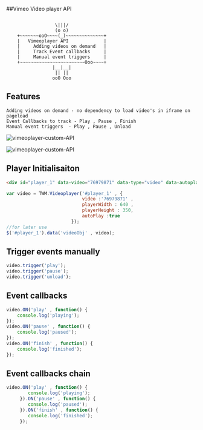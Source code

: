 ##Vimeo Video player API
```

           	      \|||/
	              (o o)
	+~~~~~~~ooO~~~~(_)~~~~~~~~~~~~~~+
	|	Vimeoplayer API				|
	|	  Adding videos on demand	|
	|	  Track Event callbacks		|
	|	  Manual event triggers		|
	+~~~~~~~~~~~~~~~~~~~~~~~~Ooo~~~~+
	           	 |__|__|
	              || ||
	           	 ooO Ooo
```

## Features
	Adding videos on demand - no dependency to load video's in iframe on pageload
	Event Callbacks to track - Play , Pause , Finish
	Manual event triggers  - Play , Pause , Unload

![vimeoplayer-custom-API](https://github.com/maheshtalada/vimeoplayer-custom-API/blob/master/example/images/sample1.png)

![vimeoplayer-custom-API](https://github.com/maheshtalada/vimeoplayer-custom-API/blob/master/example/images/jumbosample.png)

## Player Initialisaiton

```html
<div id="player_1" data-video="76979871" data-type="video" data-autoplay="true"></div>
```

```js
var video = TWM.Videoplayer('#player_1' , {
                            video :'76979871' ,
                            playerWidth : 640 ,
                            playerHeight : 350,
                            autoPlay :true
                        });
//for later use
$('#player_1').data('videoObj' , video);
```

## Trigger events manually
```js
video.trigger('play');
video.trigger('pause');
video.trigger('unload');
```

## Event callbacks
```js
video.ON('play' , function() {
	console.log('playing');
});
video.ON('pause' , function() {
	console.log('paused');
});
video.ON('finish' , function() {
	console.log('finished');
});
```

## Event callbacks chain
```js
video.ON('play' , function() {
     	console.log('playing');
     }).ON('pause' , function() {
     	console.log('paused');
     }).ON('finish' , function() {
     	console.log('finished');
     });
```
